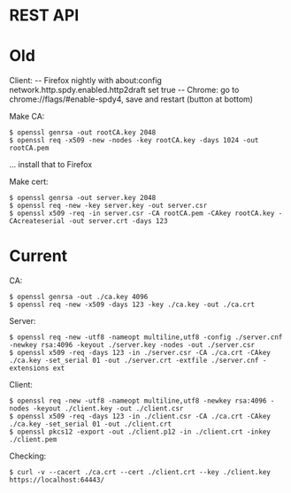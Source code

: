 # REST API


# Old

Client:
 -- Firefox nightly with about:config network.http.spdy.enabled.http2draft set true
 -- Chrome: go to chrome://flags/#enable-spdy4, save and restart (button at bottom)

Make CA:
```
$ openssl genrsa -out rootCA.key 2048
$ openssl req -x509 -new -nodes -key rootCA.key -days 1024 -out rootCA.pem
```
... install that to Firefox

Make cert:
```
$ openssl genrsa -out server.key 2048
$ openssl req -new -key server.key -out server.csr
$ openssl x509 -req -in server.csr -CA rootCA.pem -CAkey rootCA.key -CAcreateserial -out server.crt -days 123
```

# Current

CA:
```
$ openssl genrsa -out ./ca.key 4096
$ openssl req -new -x509 -days 123 -key ./ca.key -out ./ca.crt
```

Server:
```
$ openssl req -new -utf8 -nameopt multiline,utf8 -config ./server.cnf -newkey rsa:4096 -keyout ./server.key -nodes -out ./server.csr
$ openssl x509 -req -days 123 -in ./server.csr -CA ./ca.crt -CAkey ./ca.key -set_serial 01 -out ./server.crt -extfile ./server.cnf -extensions ext
```

Client:
```
$ openssl req -new -utf8 -nameopt multiline,utf8 -newkey rsa:4096 -nodes -keyout ./client.key -out ./client.csr
$ openssl x509 -req -days 123 -in ./client.csr -CA ./ca.crt -CAkey ./ca.key -set_serial 01 -out ./client.crt
$ openssl pkcs12 -export -out ./client.p12 -in ./client.crt -inkey ./client.pem
```

Checking:
```
$ curl -v --cacert ./ca.crt --cert ./client.crt --key ./client.key https://localhost:64443/
```
